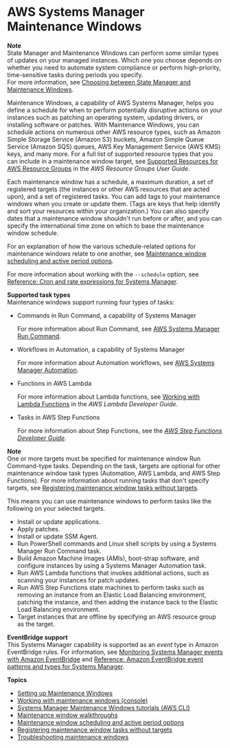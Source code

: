 # AWS Systems Manager Maintenance Windows<a name="systems-manager-maintenance"></a>

**Note**  
State Manager and Maintenance Windows can perform some similar types of updates on your managed instances\. Which one you choose depends on whether you need to automate system compliance or perform high\-priority, time\-sensitive tasks during periods you specify\.  
For more information, see [Choosing between State Manager and Maintenance Windows](state-manager-vs-maintenance-windows.md)\.

Maintenance Windows, a capability of AWS Systems Manager, helps you define a schedule for when to perform potentially disruptive actions on your instances such as patching an operating system, updating drivers, or installing software or patches\. With Maintenance Windows, you can schedule actions on numerous other AWS resource types, such as Amazon Simple Storage Service \(Amazon S3\) buckets, Amazon Simple Queue Service \(Amazon SQS\) queues, AWS Key Management Service \(AWS KMS\) keys, and many more\. For a full list of supported resource types that you can include in a maintenance window target, see [Supported Resources for AWS Resource Groups](https://docs.aws.amazon.com/ARG/latest/userguide/supported-resources.html#supported-resources-console) in the *AWS Resource Groups User Guide*\.

Each maintenance window has a schedule, a maximum duration, a set of registered targets \(the instances or other AWS resources that are acted upon\), and a set of registered tasks\. You can add tags to your maintenance windows when you create or update them\. \(Tags are keys that help identify and sort your resources within your organization\.\) You can also specify dates that a maintenance window shouldn't run before or after, and you can specify the international time zone on which to base the maintenance window schedule\. 

For an explanation of how the various schedule\-related options for maintenance windows relate to one another, see [Maintenance window scheduling and active period options](maintenance-windows-schedule-options.md)\.

For more information about working with the `--schedule` option, see [Reference: Cron and rate expressions for Systems Manager](reference-cron-and-rate-expressions.md)\.

**Supported task types**  
Maintenance windows support running four types of tasks:
+ Commands in Run Command, a capability of Systems Manager

  For more information about Run Command, see [AWS Systems Manager Run Command](execute-remote-commands.md)\.
+ Workflows in Automation, a capability of Systems Manager

  For more information about Automation workflows, see [AWS Systems Manager Automation](systems-manager-automation.md)\.
+ Functions in AWS Lambda

  For more information about Lambda functions, see [Working with Lambda Functions](https://docs.aws.amazon.com/lambda/latest/dg/lambda-introduction-function.html) in the *AWS Lambda Developer Guide*\.
+ Tasks in AWS Step Functions

  For more information about Step Functions, see the *[AWS Step Functions Developer Guide](https://docs.aws.amazon.com/step-functions/latest/dg/)*\.

**Note**  
One or more targets must be specified for maintenance window Run Command\-type tasks\. Depending on the task, targets are optional for other maintenance window task types \(Automation, AWS Lambda, and AWS Step Functions\)\. For more information about running tasks that don't specify targets, see [Registering maintenance window tasks without targets](maintenance-windows-targetless-tasks.md)\.

This means you can use maintenance windows to perform tasks like the following on your selected targets\.
+ Install or update applications\.
+ Apply patches\.
+ Install or update SSM Agent\.
+ Run PowerShell commands and Linux shell scripts by using a Systems Manager Run Command task\.
+ Build Amazon Machine Images \(AMIs\), boot\-strap software, and configure instances by using a Systems Manager Automation task\.
+ Run AWS Lambda functions that invokes additional actions, such as scanning your instances for patch updates\.
+ Run AWS Step Functions state machines to perform tasks such as removing an instance from an Elastic Load Balancing environment, patching the instance, and then adding the instance back to the Elastic Load Balancing environment\.
+ Target instances that are offline by specifying an AWS resource group as the target\.

**EventBridge support**  
This Systems Manager capability is supported as an *event* type in Amazon EventBridge rules\. For information, see [Monitoring Systems Manager events with Amazon EventBridge](monitoring-eventbridge-events.md) and [Reference: Amazon EventBridge event patterns and types for Systems Manager](reference-eventbridge-events.md)\.

**Topics**
+ [Setting up Maintenance Windows](sysman-maintenance-permissions.md)
+ [Working with maintenance windows \(console\)](sysman-maintenance-working.md)
+ [Systems Manager Maintenance Windows tutorials \(AWS CLI\)](maintenance-windows-tutorials.md)
+ [Maintenance window walkthroughs](maintenance-window-walkthroughs.md)
+ [Maintenance window scheduling and active period options](maintenance-windows-schedule-options.md)
+ [Registering maintenance window tasks without targets](maintenance-windows-targetless-tasks.md)
+ [Troubleshooting maintenance windows](troubleshooting-maintenance-windows.md)